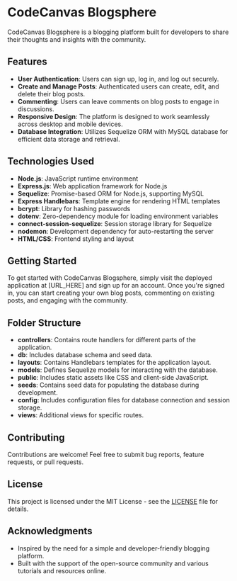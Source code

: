 # CodeCanvas Blogsphere

CodeCanvas Blogsphere is a blogging platform built for developers to share their thoughts and insights with the community.

## Features

- **User Authentication**: Users can sign up, log in, and log out securely.
- **Create and Manage Posts**: Authenticated users can create, edit, and delete their blog posts.
- **Commenting**: Users can leave comments on blog posts to engage in discussions.
- **Responsive Design**: The platform is designed to work seamlessly across desktop and mobile devices.
- **Database Integration**: Utilizes Sequelize ORM with MySQL database for efficient data storage and retrieval.

## Technologies Used

- **Node.js**: JavaScript runtime environment
- **Express.js**: Web application framework for Node.js
- **Sequelize**: Promise-based ORM for Node.js, supporting MySQL
- **Express Handlebars**: Template engine for rendering HTML templates
- **bcrypt**: Library for hashing passwords
- **dotenv**: Zero-dependency module for loading environment variables
- **connect-session-sequelize**: Session storage library for Sequelize
- **nodemon**: Development dependency for auto-restarting the server
- **HTML/CSS**: Frontend styling and layout

## Getting Started

To get started with CodeCanvas Blogsphere, simply visit the deployed application at [URL_HERE] and sign up for an account. Once you're signed in, you can start creating your own blog posts, commenting on existing posts, and engaging with the community.

## Folder Structure

- **controllers**: Contains route handlers for different parts of the application.
- **db**: Includes database schema and seed data.
- **layouts**: Contains Handlebars templates for the application layout.
- **models**: Defines Sequelize models for interacting with the database.
- **public**: Includes static assets like CSS and client-side JavaScript.
- **seeds**: Contains seed data for populating the database during development.
- **config**: Includes configuration files for database connection and session storage.
- **views**: Additional views for specific routes.

## Contributing

Contributions are welcome! Feel free to submit bug reports, feature requests, or pull requests.

## License

This project is licensed under the MIT License - see the [LICENSE](LICENSE) file for details.

## Acknowledgments

- Inspired by the need for a simple and developer-friendly blogging platform.
- Built with the support of the open-source community and various tutorials and resources online.
